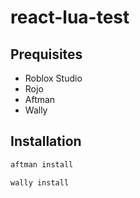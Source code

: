 # react-lua-test
## Prequisites
- Roblox Studio
- Rojo
- Aftman
- Wally

## Installation
```bash
aftman install
```
```bash
wally install
```
